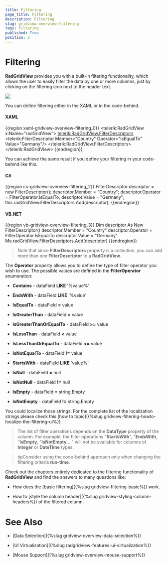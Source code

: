 ```yaml
---
title: Filtering
page_title: Filtering
description: Filtering
slug: gridview-overview-filtering
tags: filtering
published: True
position: 2
---
```


# Filtering

__RadGridView__ provides you with a built-in filtering functionality, which allows the user to easily filter the data by one or more columns, just by clicking on the filtering icon next to the header text.

![](images/RadGridView_FunctionalOverview_Filtering_1.png)

You can define filtering either in the XAML or in the code-behind.

#### __XAML__

{{region xaml-gridview-overview-filtering_0}}
	<telerik:RadGridView x:Name="radGridView">
	    <telerik:RadGridView.FilterDescriptors>
	        <telerik:FilterDescriptor Member="Country"
	                             Operator="IsEqualTo"
	                             Value="Germany"/>
	    </telerik:RadGridView.FilterDescriptors>
	</telerik:RadGridView>
{{endregion}}

You can achieve the same result if you define your filtering in your code-behind like this.

#### __C#__

{{region cs-gridview-overview-filtering_2}}
	FilterDescriptor descriptor = new FilterDescriptor();
	descriptor.Member = "Country";
	descriptor.Operator = FilterOperator.IsEqualTo;
	descriptor.Value = "Germany";
	this.radGridView.FilterDescriptors.Add(descriptor);
{{endregion}}

#### __VB.NET__

{{region vb-gridview-overview-filtering_3}}
	Dim descriptor As New FilterDescriptor()
	descriptor.Member = "Country"
	descriptor.Operator = FilterOperator.IsEqualTo
	descriptor.Value = "Germany"
	Me.radGridView.FilterDescriptors.Add(descriptor)
{{endregion}}

>Note that since __FilterDescriptors__ property is a collection, you can add more than one __FilterDescriptor__ to a __RadGridView__.

The __Operator__ property allows you to define the type of filter operator you wish to use. The possible values are defined in the __FilterOperator__ enumeration: 

* __Contains__ - dataField __LIKE__ '%value%'

* __EndsWith__ - dataField __LIKE__ '%value'

* __IsEqualTo__ - dataField __=__ value

* __IsGreaterThan__ - dataField __>__ value

* __IsGreaterThanOrEqualTo__ - dataField __>=__ value

* __IsLessThan__ - dataField __<__ value

* __IsLessThanOrEqualTo__ - dataField __<=__ value

* __IsNotEqualTo__ - dataField __!=__ value

* __StartsWith__ - dataField __LIKE__ 'value%'

* __IsNull__ - dataField __=__ null
          

* __IsNotNull__ - dataField __!=__ null
          

* __IsEmpty__ - dataField __=__ string.Empty
          

* __IsNotEmpty__ - dataField __!=__ string.Empty
          

You could localize those strings. For the complete list of the localization strings please check this [how to topic]({%slug gridview-filtering-howto-localize-the-filtering-ui%}).      
        

>The list of filter operations depends on the __DataType__ property of the column. For example, the filter operations "__StartsWith__", "__EndsWith__, "__IsEmpty__, "__IsNotEmpty__... " will not be available for columns of __Integer__ or __DateTime__ types.

>tipConsider using the code-behind approach only when changing the filtering criteria __run-time__.

Check out the chapters entirely dedicated to the filtering functionality of __RadGridView__ and find the answers to many questions like:

* How does the [basic filtering]({%slug gridview-filtering-basic%}) work.

* How to [style the column header]({%slug gridview-styling-column-headers%}) of the filtered column.

# See Also

 * [Data Selection]({%slug gridview-overview-data-selection%})

 * [UI Virtualization]({%slug radgridview-features-ui-virtualization%})

 * [Mouse Support]({%slug gridview-overview-mouse-support%})
